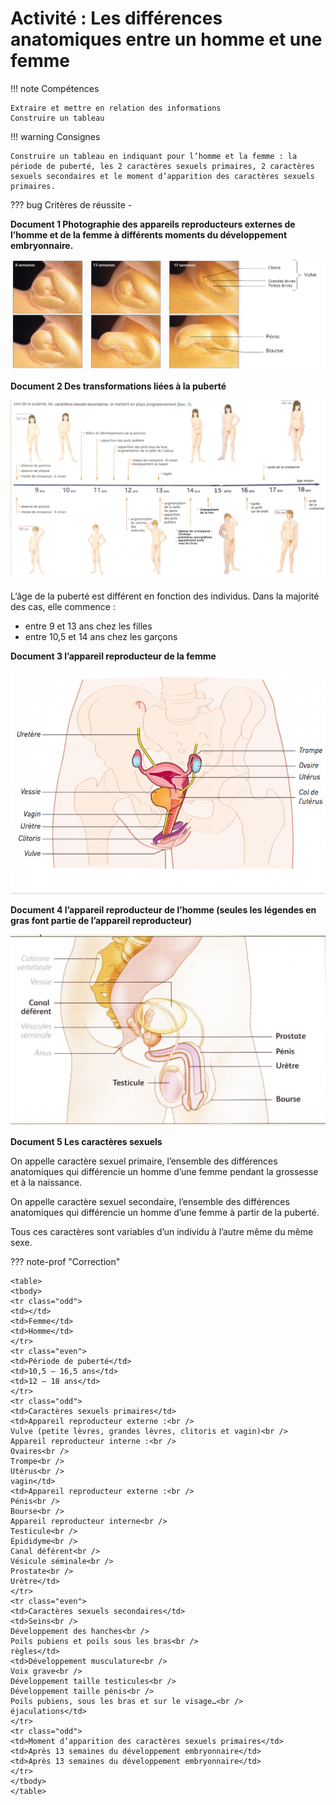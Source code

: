 # Activité : Les différences anatomiques entre un homme et une femme

!!! note Compétences

    Extraire et mettre en relation des informations 
    Construire un tableau

!!! warning Consignes

    Construire un tableau en indiquant pour l’homme et la femme : la période de puberté, les 2 caractères sexuels primaires, 2 caractères sexuels secondaires et le moment d’apparition des caractères sexuels primaires.
    
??? bug Critères de réussite
    - 


**Document 1 Photographie des appareils reproducteurs externes de l’homme et de la femme à différents moments du développement embryonnaire.**

![](Pictures/formationAppGenital.png)

**Document 2 Des transformations liées à la puberté**

![](Pictures/transfoPuberte.png)

L’âge de la puberté est différent en fonction des individus. Dans la majorité des cas, elle commence :

-   entre 9 et 13 ans chez les filles
-   entre 10,5 et 14 ans chez les garçons

**Document 3 l’appareil reproducteur de la femme**

![](Pictures/appReproFemme.png)

**Document 4 l’appareil reproducteur de l’homme (seules les légendes en gras font partie de l’appareil reproducteur)**

![](Pictures/appReproHomme.png)

**Document 5 Les caractères sexuels**

On appelle caractère sexuel primaire, l’ensemble des différences anatomiques qui différencie un homme d’une femme pendant la grossesse et à la naissance.

On appelle caractère sexuel secondaire, l’ensemble des différences anatomiques qui différencie un homme d’une femme à partir de la puberté.

Tous ces caractères sont variables d’un individu à l’autre même du même sexe.

??? note-prof "Correction"

    <table>
    <tbody>
    <tr class="odd">
    <td></td>
    <td>Femme</td>
    <td>Homme</td>
    </tr>
    <tr class="even">
    <td>Période de puberté</td>
    <td>10,5 – 16,5 ans</td>
    <td>12 – 18 ans</td>
    </tr>
    <tr class="odd">
    <td>Caractères sexuels primaires</td>
    <td>Appareil reproducteur externe :<br />
    Vulve (petite lèvres, grandes lèvres, clitoris et vagin)<br />
    Appareil reproducteur interne :<br />
    Ovaires<br />
    Trompe<br />
    Utérus<br />
    vagin</td>
    <td>Appareil reproducteur externe :<br />
    Pénis<br />
    Bourse<br />
    Appareil reproducteur interne<br />
    Testicule<br />
    Épididyme<br />
    Canal déférent<br />
    Vésicule séminale<br />
    Prostate<br />
    Urètre</td>
    </tr>
    <tr class="even">
    <td>Caractères sexuels secondaires</td>
    <td>Seins<br />
    Développement des hanches<br />
    Poils pubiens et poils sous les bras<br />
    règles</td>
    <td>Développement musculature<br />
    Voix grave<br />
    Développement taille testicules<br />
    Développement taille pénis<br />
    Poils pubiens, sous les bras et sur le visage…<br />
    éjaculations</td>
    </tr>
    <tr class="odd">
    <td>Moment d’apparition des caractères sexuels primaires</td>
    <td>Après 13 semaines du développement embryonnaire</td>
    <td>Après 13 semaines du développement embryonnaire</td>
    </tr>
    </tbody>
    </table>


